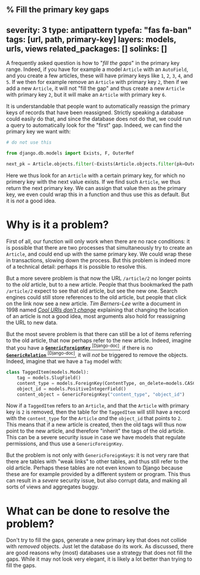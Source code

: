 % Fill the primary key gaps
---
severity: 3
type: antipattern
typefa: "fas fa-ban"
tags: [url, path, primary-key]
layers: models, urls, views
related_packages: []
solinks: []
---

A frequently asked question is how to "*fill the gaps*" in the primary key range. Indeed, if you have for example a model `Article` with an `AutoField`, and you create a few articles, these will have primary keys like `1`, `2`, `3`, `4`, and `5`. If we then for example remove an `Article` with primary key `2`, then if we add a new `Article`, it will not "fill the gap" and thus create a new `Article` with primary key `2`, but it will make an `Article` with primary key `6`.

It is understandable that people want to automatically reassign the primary keys of records that have been reassigned. Strictly speaking a database could easily do that, and since the database does not do that, we could run a query to automatically look for the "first" gap. Indeed, we can find the primary key we want with:

```python
# do not use this

from django.db.models import Exists, F, OuterRef

next_pk = Article.objects.filter(~Exists(Article.objects.filter(pk=OuterRef('pk')+1))).order_by('pk').values_list(F('pk')+1, flat=True).first() or 1
```

Here we thus look for an `Article` with a certain primary key, for which no primery key with the next value exists. If we find such `Article`, we thus return the next primary key. We can assign that value then as the primary key, we even could wrap this in a function and thus use this as default. But it is *not* a good idea.

# Why is it a problem?

First of all, our function will only work when there are no race conditions: it is possible that there are two processes that simultaneously try to create an `Article`, and could end up with the same primary key. We could wrap these in transactions, slowing down the process. But this problem is indeed more of a technical detail: perhaps it is possible to resolve this.

But a more severe problem is that now the URL `/article/2` no longer points to the *old* article, but to a new article. People that thus bookmarked the path `/article/2` expect to see that old article, but see the new one. Search engines could still store references to the old article, but people that click on the link now see a new article. *Tim Berners-Lee* write a document in 1998 named [*Cool URIs don't change*](https://www.w3.org/Provider/Style/URI.html) explaining that changing the location of an article is not a good idea, most arguments also hold for reassigning the URL to new data.

But the most severe problem is that there can still be a lot of items referring to the old article, that now perhaps refer to the new article. Indeed, imagine that you have a [**`GenericForeignKey`**&nbsp;<sup>\[Django-doc\]</sup>](https://docs.djangoproject.com/en/stable/ref/contrib/contenttypes/#django.contrib.contenttypes.fields.GenericForeignKey), if there is no [**`GenericRelation`**&nbsp;<sup>\[Django-doc\]</sup>](https://docs.djangoproject.com/en/stable/ref/contrib/contenttypes/#django.contrib.contenttypes.fields.GenericRelation), it will *not* be triggered to remove the objects. Indeed, imagine that we have a `Tag` model with:

```python
class TaggedItem(models.Model):
    tag = models.SlugField()
    content_type = models.ForeignKey(ContentType, on_delete=models.CASCADE)
    object_id = models.PositiveIntegerField()
    content_object = GenericForeignKey("content_type", "object_id")
```

Now if a `TaggedItem` refers to an `Article`, and that the `Article` with primary key is `2` is removed, then the table for the `TaggedItem` will still have a record with the `content_type` for the `Article` *and* the `object_id` that points to `2`. This means that if a new article is created, then the old tags will thus now point to the new article, and therefore "inherit" the tags of the old article. This can be a severe security issue in case we have models that regulate permissions, and thus use a `GenericForeignKey`.

But the problem is not only with `GenericForeignKey`s: it is not very rare that there are tables with "weak links" to other tables, and thus still refer to the old article. Perhaps these tables are not even known to Django because these are for example provided by a different system or program. This thus can result in a *severe* security issue, but also corrupt data, and making all sorts of views and aggregates buggy.

# What can be done to resolve the problem?

Don't try to fill the gaps, generate a new primary key that does not collide with *removed* objects. Just let the database do its work. As discussed, there are good reasons why (most) databases use a strategy that does not fill the gaps. While it may not look very elegant, it is likely a lot better than trying to fill the gaps.
